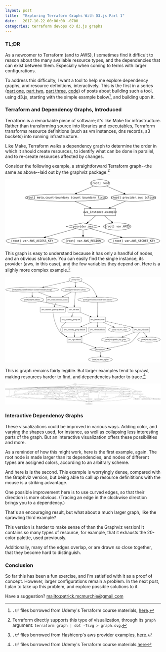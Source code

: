 ```yaml
---
layout: post
title:  "Exploring Terraform Graphs With D3.js Part 1"
date:   2017-10-22 00:00:00 -0700
categories: terraform devops d3 d3.js graphs
---
```


### TL;DR

As a newcomer to Terraform (and to AWS), I sometimes find it difficult to reason about the many available resource types, and the dependencies that can exist between them. Especially when coming to terms with larger configurations.

To address this difficulty, I want a tool to help me explore dependency graphs, and resource definitions, interactively. This is the first in a series ([part one](/notes/d3-terraform-graphs), [part two](/notes/d3-terraform-graphs-2), [part three](/notes/terraform-graphs-3), [code](https://www.github.com/28mm/blast-radius)) of posts about building such a tool, using d3.js, starting with the simple example below[^1], and building upon it.

<script src="/assets/terraform-graphs/js/d3.v3.js"></script>
<script src="/assets/terraform-graphs/js/d3-tip.js"></script>
<link rel="stylesheet" type="text/css" href="/assets/terraform-graphs/style.css">
<div id="demo-1"></div>

### Terraform and Dependency Graphs, Introduced

Terraform is a remarkable piece of software; it's like Make for infrastructure. Rather than transforming source into libraries and executables, Terraform transforms resource definitions (such as vm instances, dns records, s3 buckets) into running infrastructure. 

Like Make, Terraform walks a dependency graph to determine the order in which it should create resources, to identify what can be done in parallel, and to re-create resources affected by changes.

Consider the following example, a straightforward Terraform graph--the same as above--laid out by the graphviz package.[^2]

<img src="/assets/terraform-graphs/demo-1.svg" class="figure">

This graph is easy to understand because it has only a handful of nodes, and an obvious structure. You can easily find the single instance, its provider (aws, in this case), and the few variables they depend on. Here is a slighly more complex example.[^3]

<img src="/assets/terraform-graphs/demo-2.svg" class="figure">

This is graph remains fairly legible. But larger examples tend to sprawl, making resources harder to find, and dependencies harder to trace.[^4]

<img src="/assets/terraform-graphs/docker-demo-3.svg" class="figure">


### Interactive Dependency Graphs

These visualizations could be improved in various ways. Adding color, and varying the shapes used, for instance, as well as collapsing less interesting parts of the graph. But an interactive visualization offers these possibilities and more.

As a reminder of how this might work, here is the first example, again. The root node is made larger than its dependencies, and nodes of different types are assigned colors, according to an arbitrary scheme.

<div id="demo-2"></div>  

And here is is the second. This example is worryingly dense, compared with the Graphviz version, but being able to call up resource definititions with the mouse is a striking advantage.

<div id="demo-3"></div>

One possible improvement here is to use curved edges, so that their direction is more obvious. (Tracing an edge in the clockwise direction brings you to a dependency.)

<div id="demo-4"></div>

That's an encouraging result, but what about a much larger graph, like the sprawling third example?

<div id="demo-5"></div>

This version is harder to make sense of than the Graphviz version! It contains so many types of resource, for example, that it exhausts the 20-color palette, used previously. 

Additionally, many of the edges overlap, or are drawn so close together, that they become hard to distinguish.

### Conclusion

So far this has been a fun exercise, and I'm satisfied with it as a proof of concept. However, larger configurations remain a problem. In the next post, I plan to take up this problem, and explore possible solutions to it.

Have a suggestion? <mailto:patrick.mcmurchie@gmail.com>

[^1]: `.tf` files borrowed from Udemy's Terraform course materials, [here](https://github.com/wardviaene/terraform-course/tree/master/demo-1).
[^2]: Terraform directly supports this type of visualization, through its `graph` argument: `terraform graph | dot -Tsvg > graph.svg`.
[^3]: `.tf` files borrowed from Hashicorp's aws provider examples, [here](https://github.com/terraform-providers/terraform-provider-aws).
[^4]: `.tf` files borrowed from Udemy's Terraform course materials [here](https://github.com/wardviaene/terraform-course/tree/master/docker-demo-3)

<script src="/assets/terraform-graphs/js/terraform-graph.js"></script>
<script>
activate('#demo-1', '/assets/terraform-graphs/demo-1.json', 580, 300, false);
activate('#demo-2', '/assets/terraform-graphs/demo-1.json', 580, 300, false);
activate('#demo-3', '/assets/terraform-graphs/demo-3.json', 580, 400, false);
activate('#demo-4', '/assets/terraform-graphs/demo-3.json', 580, 400, true);
activate('#demo-5', '/assets/terraform-graphs/docker-demo-3.json', 580, 600, true);
</script>
